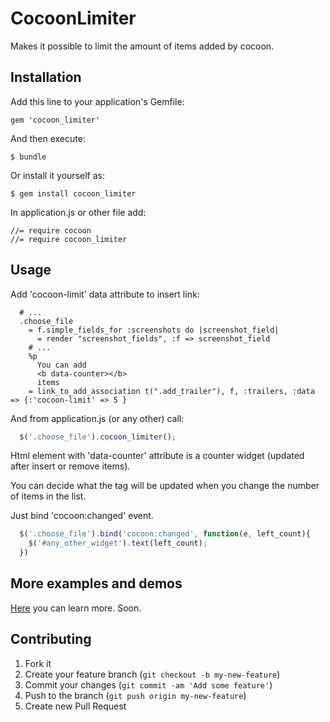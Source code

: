 # CocoonLimiter

Makes it possible to limit the amount of items added by cocoon.

## Installation

Add this line to your application's Gemfile:

    gem 'cocoon_limiter'

And then execute:

    $ bundle

Or install it yourself as:

    $ gem install cocoon_limiter

In application.js or other file add:

    //= require cocoon
    //= require cocoon_limiter

## Usage

Add 'cocoon-limit' data attribute to insert link:

``` haml
  # ...
  .choose_file
    = f.simple_fields_for :screenshots do |screenshot_field|
      = render "screenshot_fields", :f => screenshot_field
    # ...
    %p
      You can add
      <b data-counter></b>
      items
    = link_to_add_association t(".add_trailer"), f, :trailers, :data => {:'cocoon-limit' => 5 }
```

And from application.js (or any other) call:

``` javascript
  $('.choose_file').cocoon_limiter();
```

Html element with 'data-counter' attribute is a counter widget (updated
after insert or remove items).

You can decide what the tag will be updated when you change the number
of items in the list.

Just bind 'cocoon:changed' event.

``` javascript
  $('.choose_file').bind('cocoon:changed', function(e, left_count){
    $('#any_other_widget').text(left_count);
  })
```

## More examples and demos

[Here](http://cocoon-limiter.herokuapp.com "Cocoon Limiter demo") you can learn more. Soon.

## Contributing

1. Fork it
2. Create your feature branch (`git checkout -b my-new-feature`)
3. Commit your changes (`git commit -am 'Add some feature'`)
4. Push to the branch (`git push origin my-new-feature`)
5. Create new Pull Request

